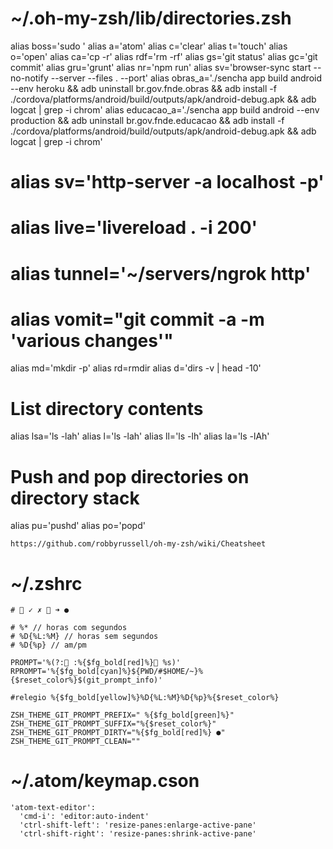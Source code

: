 # ~/.oh-my-zsh/lib/directories.zsh
alias boss='sudo '
alias a='atom'
alias c='clear'
alias t='touch'
alias o='open'
alias ca='cp -r'
alias rdf='rm -rf'
alias gs='git status'
alias gc='git commit'
alias gru='grunt'
alias nr='npm run'
alias sv='browser-sync start --no-notify --server --files . --port'
alias obras_a='./sencha app build android --env heroku && adb uninstall br.gov.fnde.obras && adb install -f ./cordova/platforms/android/build/outputs/apk/android-debug.apk && adb logcat | grep -i chrom'
alias educacao_a='./sencha app build android --env production && adb uninstall br.gov.fnde.educacao && adb install -f ./cordova/platforms/android/build/outputs/apk/android-debug.apk && adb logcat | grep -i chrom'
# alias sv='http-server -a localhost -p'
# alias live='livereload . -i 200'
# alias tunnel='~/servers/ngrok http'
# alias vomit="git commit -a -m 'various changes'"


alias md='mkdir -p'
alias rd=rmdir
alias d='dirs -v | head -10'

# List directory contents
alias lsa='ls -lah'
alias l='ls -lah'
alias ll='ls -lh'
alias la='ls -lAh'

# Push and pop directories on directory stack
alias pu='pushd'
alias po='popd'

    https://github.com/robbyrussell/oh-my-zsh/wiki/Cheatsheet


# ~/.zshrc
    # ⭠ ✓ ✗  ➜ ●

    # %* // horas com segundos
    # %D{%L:%M} // horas sem segundos
    # %D{%p} // am/pm

    PROMPT='%(?: :%{$fg_bold[red]%} %s)'
    RPROMPT='%{$fg_bold[cyan]%}${PWD/#$HOME/~}%{$reset_color%}$(git_prompt_info)'

    #relegio %{$fg_bold[yellow]%}%D{%L:%M}%D{%p}%{$reset_color%}

    ZSH_THEME_GIT_PROMPT_PREFIX=" %{$fg_bold[green]%}"
    ZSH_THEME_GIT_PROMPT_SUFFIX="%{$reset_color%}"
    ZSH_THEME_GIT_PROMPT_DIRTY="%{$fg_bold[red]%} ●"
    ZSH_THEME_GIT_PROMPT_CLEAN=""

# ~/.atom/keymap.cson

    'atom-text-editor':
      'cmd-i': 'editor:auto-indent'
      'ctrl-shift-left': 'resize-panes:enlarge-active-pane'
      'ctrl-shift-right': 'resize-panes:shrink-active-pane'

